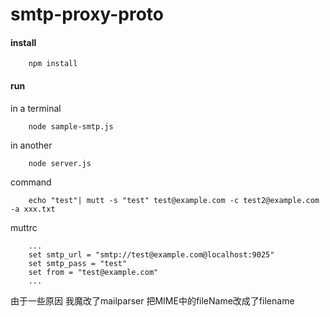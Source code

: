 smtp-proxy-proto
=========================


#### install

```
    npm install
```


#### run


in a terminal
```
    node sample-smtp.js 
```

in another 
```
    node server.js
```

command
```
    echo "test"| mutt -s "test" test@example.com -c test2@example.com  -a xxx.txt 
```

muttrc
```
    ...
    set smtp_url = "smtp://test@example.com@localhost:9025"
    set smtp_pass = "test"
    set from = "test@example.com"
    ...

```

由于一些原因 我魔改了mailparser 把MIME中的fileName改成了filename
